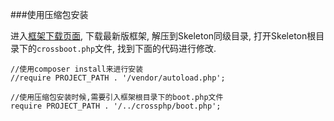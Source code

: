 ###使用压缩包安装

进入[框架下载页面](http://git.oschina.net/ideaa/crossphp/tags "crossphp tag list"), 下载最新版框架, 解压到Skeleton同级目录, 打开Skeleton根目录下的`crossboot.php`文件, 找到下面的代码进行修改.
	
	//使用composer install来进行安装
	//require PROJECT_PATH . '/vendor/autoload.php';
	
	//使用压缩包安装时候,需要引入框架根目录下的boot.php文件
	require PROJECT_PATH . '/../crossphp/boot.php';